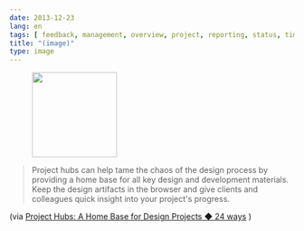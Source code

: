 ```yaml
---
date: 2013-12-23
lang: en
tags: [ feedback, management, overview, project, reporting, status, timeline ]
title: "(image)"
type: image
---
```


<figure>
<a
href="https://hugo.ferreira.cc/project-hubs-can-help-tame-the-chaos-of-the-design/attachment/261/"
rel="attachment"><img
src="https://hugo.ferreira.cc/wp-content/uploads/2013/12/tumblr_my8hjtO5El1qz82meo1_1280-150x150.png"
width="150" height="150" /></a></figure>

> Project hubs can help tame the chaos of the design process by
> providing a home base for all key design and development materials.
> Keep the design artifacts in the browser and give clients and
> colleagues quick insight into your project's progress.

(via [Project Hubs: A Home Base for Design Projects ◆ 24
ways](http://24ways.org/2013/project-hubs/) )

